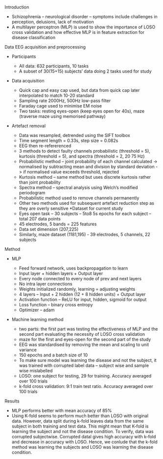 Introduction 
* Schizophrenia – neurological disorder – symptoms include challenges in perception, delusions, lack of motivation 
* A multilayer perceptron (MLP) is used to show the importance of LOSO cross validation and how effective MLP is in feature extraction for disease classification 

Data EEG acquisition and preprocessing 
* Participants 
    * All data: 632 participants, 10 tasks 
    * A subset of 30(15+15) subjects’ data doing 2 tasks used for study 
* Data acquisition 
    * Quick cap and easy cap used, but data from quick cap later interpolated to match 10-20 standard 
    * Sampling rate 2000Hz, 500Hz low-pass filter 
    * Faraday cage used to minimise EM noise 
    * Two tasks: resting eyes-open (keep eyes open for 40s), maze (traverse maze using memorised pathway) 

* Artefact removal 
    * Data was resampled, detrended using the SIFT toolbox 
    * Time segment length = 0.33s, step size = 0.082s 
    * EEG then re-refererenced  
    * 3 methods to detect faulty channels probabilistic (threshold = 5), kurtosis (threshold = 5), and spectra (threshold = 2, 20 75 Hz) 
    * Probabilistic method – joint probability of each channel calculated -> normalised by subtracting mean and division by standard deviation -> if normalised value exceeds threshold, rejected 
    * Kurtosis method – same method but uses discrete kurtosis rather than joint probability 
    * Spectra method – spectral analysis using Welch’s modified periodogram 
    * Probabilistic method used to remove channels permanently 
    * Other two methods used for subsequent artefact reduction step as they are overly sensitive 
*Dataset for current study 
    * Eyes open task – 30 subjects – 5to8 5s epochs for each subject – total 207 data points 
    * 45 electrodes, 5 bands = 225 features 
    * Data set dimension (207,225) 
    * Similarly, maze dataset (1181,195) - 39 electrodes, 5 channels, 22 subjects 

Method 
* MLP  
    * Feed forward network, uses backpropagation to learn 
    * Input layer + hidden layers + Output layer 
    * Every node connected to every node of prev and next layers 
    * No intra layer connections 
    * Weights initialized randomly, learning = adjusting weights 
    * 4 layers – Input + 2 hidden (12 + 8 hidden units) + Output layer 
    * Activation function – ReLU for input, hidden, sigmoid for output 
    * Loss function – binary cross entropy 
    * Optimizer – adam 

* Machine learning method 
    * two parts: the first part was testing the effectiveness of MLP and the second part evaluating the necessity of LOSO cross validation 
    * maze for the first and eyes-open for the second part of the study 
    * EEG was standardised by removing the mean and scaling to unit variance 
    * 150 epochs and a batch size of 10 
    * To make sure model was learning the disease and not the subject, it was trained with corrupted label data – subject wise and sample wise mislabelled 
    * LOSO: one subject for testing, 29 for training. Accuracy averaged over 100 trials 
    * k-fold cross validation: 9:1 train test ratio. Accuracy averaged over 100 trials 

Results
* MLP performs better with mean accuracy of 85%
* Using K-fold seems to perform much better than LOSO with original data. However, data split during k-fold leaves data from the same subject in both training and test data.  This might mean that K-fold is learning the subject and not the disease condition. To verify, data was corrupted subjectwise. Corrupted datal gives high accuracy with k-fold and decrease in accuracy with LOSO. Hence, we conlude that the k-fold method was learning the subjects and LOSO was learning the disease condition.  